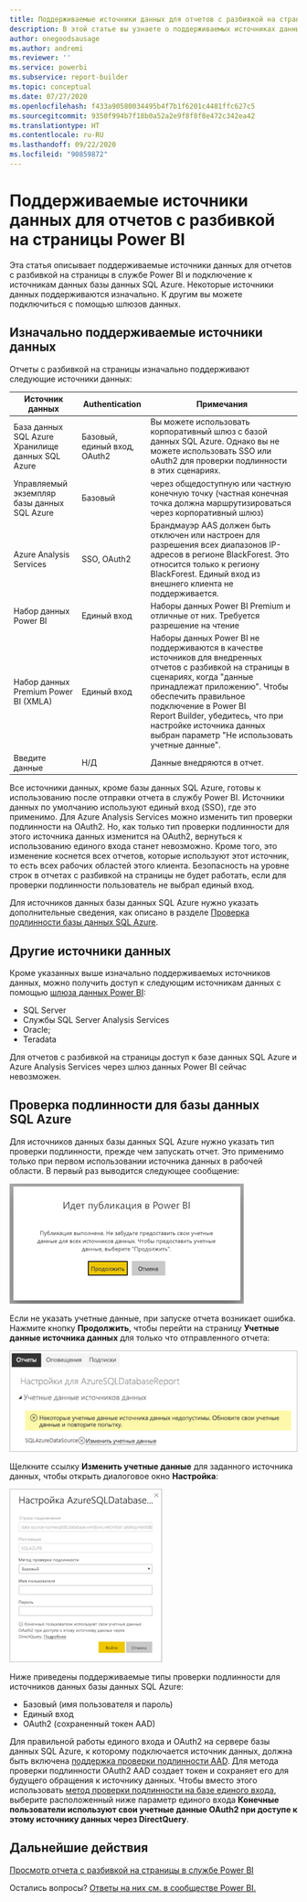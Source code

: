 ```yaml
---
title: Поддерживаемые источники данных для отчетов с разбивкой на страницы Power BI
description: В этой статье вы узнаете о поддерживаемых источниках данных для отчетов с разбивкой на страницы в службе Power BI и о подключении к источникам данных базы данных SQL Azure.
author: onegoodsausage
ms.author: andremi
ms.reviewer: ''
ms.service: powerbi
ms.subservice: report-builder
ms.topic: conceptual
ms.date: 07/27/2020
ms.openlocfilehash: f433a90580034495b4f7b1f6201c4481ffc627c5
ms.sourcegitcommit: 9350f994b7f18b0a52a2e9f8f8f8e472c342ea42
ms.translationtype: HT
ms.contentlocale: ru-RU
ms.lasthandoff: 09/22/2020
ms.locfileid: "90859872"
---
```

# <a name="supported-data-sources-for-power-bi-paginated-reports"></a>Поддерживаемые источники данных для отчетов с разбивкой на страницы Power BI

Эта статья описывает поддерживаемые источники данных для отчетов с разбивкой на страницы в службе Power BI и подключение к источникам данных базы данных SQL Azure. Некоторые источники данных поддерживаются изначально. К другим вы можете подключиться с помощью шлюзов данных.

## <a name="natively-supported-data-sources"></a>Изначально поддерживаемые источники данных

Отчеты с разбивкой на страницы изначально поддерживают следующие источники данных:

| Источник данных | Authentication | Примечания |
| --- | --- | --- |
| База данных SQL Azure <br>Хранилище данных SQL Azure | Базовый, единый вход, OAuth2 | Вы можете использовать корпоративный шлюз с базой данных SQL Azure. Однако вы не можете использовать SSO или oAuth2 для проверки подлинности в этих сценариях.   |
| Управляемый экземпляр базы данных SQL Azure | Базовый | через общедоступную или частную конечную точку (частная конечная точка должна маршрутизироваться через корпоративный шлюз)  |
| Azure Analysis Services | SSO, OAuth2 | Брандмауэр AAS должен быть отключен или настроен для разрешения всех диапазонов IP-адресов в регионе BlackForest. Это относится только к региону BlackForest.  Единый вход из внешнего клиента не поддерживается. |
| Набор данных Power BI | Единый вход | Наборы данных Power BI Premium и отличные от них. Требуется разрешение на чтение |
| Набор данных Premium Power BI (XMLA) | Единый вход | Наборы данных Power BI не поддерживаются в качестве источников для внедренных отчетов с разбивкой на страницы в сценариях, когда "данные принадлежат приложению".  Чтобы обеспечить правильное подключение в Power BI Report Builder, убедитесь, что при настройке источника данных выбран параметр "Не использовать учетные данные".   |
| Введите данные | Н/Д | Данные внедряются в отчет. |

Все источники данных, кроме базы данных SQL Azure, готовы к использованию после отправки отчета в службу Power BI. Источники данных по умолчанию используют единый вход (SSO), где это применимо. Для Azure Analysis Services можно изменить тип проверки подлинности на OAuth2. Но, как только тип проверки подлинности для этого источника данных изменится на OAuth2, вернуться к использованию единого входа станет невозможно.  Кроме того, это изменение коснется всех отчетов, которые используют этот источник, то есть всех рабочих областей этого клиента.  Безопасность на уровне строк в отчетах с разбивкой на страницы не будет работать, если для проверки подлинности пользователь не выбрал единый вход.

Для источников данных базы данных SQL Azure нужно указать дополнительные сведения, как описано в разделе [Проверка подлинности базы данных SQL Azure](#azure-sql-database-authentication).

## <a name="other-data-sources"></a>Другие источники данных

Кроме указанных выше изначально поддерживаемых источников данных, можно получить доступ к следующим источникам данных с помощью [шлюза данных Power BI](../connect-data/service-gateway-onprem.md):

- SQL Server
- Службы SQL Server Analysis Services
- Oracle;
- Teradata

Для отчетов с разбивкой на страницы доступ к базе данных SQL Azure и Azure Analysis Services через шлюз данных Power BI сейчас невозможен.

## <a name="azure-sql-database-authentication"></a>Проверка подлинности для базы данных SQL Azure

Для источников данных базы данных SQL Azure нужно указать тип проверки подлинности, прежде чем запускать отчет. Это применимо только при первом использовании источника данных в рабочей области. В первый раз выводится следующее сообщение:

![Идет публикация в Power BI](media/paginated-reports-data-sources/power-bi-paginated-publishing.png)

Если не указать учетные данные, при запуске отчета возникает ошибка. Нажмите кнопку **Продолжить**, чтобы перейти на страницу **Учетные данные источника данных** для только что отправленного отчета:

![Параметры для базы данных SQL Azure](media/paginated-reports-data-sources/power-bi-paginated-settings-azure-sql.png)

Щелкните ссылку **Изменить учетные данные** для заданного источника данных, чтобы открыть диалоговое окно **Настройка**:

![Настройка базы данных SQL Azure](media/paginated-reports-data-sources/power-bi-paginated-configure-azure-sql.png)

Ниже приведены поддерживаемые типы проверки подлинности для источников данных базы данных SQL Azure:

- Базовый (имя пользователя и пароль)
- Единый вход
- OAuth2 (сохраненный токен AAD)

Для правильной работы единого входа и OAuth2 на сервере базы данных SQL Azure, к которому подключается источник данных, должна быть включена [поддержка проверки подлинности AAD](/azure/sql-database/sql-database-aad-authentication-configure). Для метода проверки подлинности OAuth2 AAD создает токен и сохраняет его для будущего обращения к источнику данных. Чтобы вместо этого использовать [метод проверки подлинности на базе единого входа](../connect-data/service-azure-sql-database-with-direct-connect.md#single-sign-on), выберите расположенный ниже параметр единого входа **Конечные пользователи используют свои учетные данные OAuth2 при доступе к этому источнику данных через DirectQuery**.
  
## <a name="next-steps"></a>Дальнейшие действия

[Просмотр отчета с разбивкой на страницы в службе Power BI](../consumer/paginated-reports-view-power-bi-service.md)

Остались вопросы? [Ответы на них см. в сообществе Power BI.](https://community.powerbi.com/)